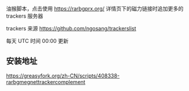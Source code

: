 油猴脚本，点击使用 https://rarbgprx.org/ 详情页下的磁力链接时追加更多的 trackers 服务器

trackers 来源 https://github.com/ngosang/trackerslist

每天 UTC 时间 00:00 更新


## 安装地址

https://greasyfork.org/zh-CN/scripts/408338-rarbgmegnettrackercomplement